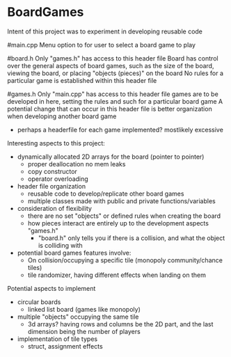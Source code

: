 # BoardGames
Intent of this project was to experiment in developing reusable code

#main.cpp
Menu option to for user to select a board game to play

#board.h
Only "games.h" has access to this header file
Board has control over the general aspects of board games, such as the size of the board, viewing the board, or placing "objects (pieces)" on the board
No rules for a particular game is established within this header file

#games.h
Only "main.cpp" has access to this header file
games are to be developed in here, setting the rules and such for a particular board game
A potential change that can occur in this header file is better organization when developing another board game
  - perhaps a headerfile for each game implemented? mostlikely excessive

Interesting aspects to this project:
- dynamically allocated 2D arrays for the board (pointer to pointer)
  - proper deallocation no mem leaks
  - copy constructor
  - operator overloading
- header file organization
  - reusable code to develop/replicate other board games
  - multiple classes made with public and private functions/variables
- consideration of flexibility
  - there are no set "objects" or defined rules when creating the board
  - how pieces interact are entirely up to the development aspects "games.h"
    - "board.h" only tells you if there is a collision, and what the object is colliding with
- potential board games features involve:
  - On collision/occupying a specific tile (monopoly community/chance tiles)
  - tile randomizer, having different effects when landing on them
        
Potential aspects to implement
- circular boards 
  - linked list board (games like monopoly)
- multiple "objects" occupying the same tile 
  - 3d arrays? having rows and columns be the 2D part, and the last dimension being the number of players
- implementation of tile types
  - struct, assignment effects
